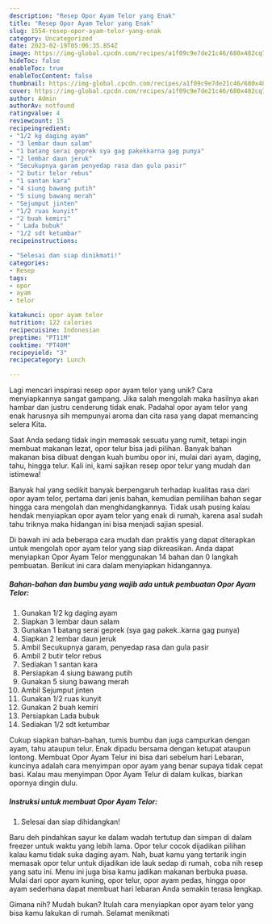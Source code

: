 ```yaml
---
description: "Resep Opor Ayam Telor yang Enak"
title: "Resep Opor Ayam Telor yang Enak"
slug: 1554-resep-opor-ayam-telor-yang-enak
category: Uncategorized
date: 2023-02-19T05:06:35.854Z
image: https://img-global.cpcdn.com/recipes/a1f09c9e7de21c46/680x482cq70/opor-ayam-telor-foto-resep-utama.jpg
hideToc: false
enableToc: true
enableTocContent: false
thumbnail: https://img-global.cpcdn.com/recipes/a1f09c9e7de21c46/680x482cq70/opor-ayam-telor-foto-resep-utama.jpg
cover: https://img-global.cpcdn.com/recipes/a1f09c9e7de21c46/680x482cq70/opor-ayam-telor-foto-resep-utama.jpg
author: Admin
authorAv: notfound
ratingvalue: 4
reviewcount: 15
recipeingredient:
- "1/2 kg daging ayam"
- "3 lembar daun salam"
- "1 batang serai geprek sya gag pakekkarna gag punya"
- "2 lembar daun jeruk"
- "Secukupnya garam penyedap rasa dan gula pasir"
- "2 butir telor rebus"
- "1 santan kara"
- "4 siung bawang putih"
- "5 siung bawang merah"
- "Sejumput jinten"
- "1/2 ruas kunyit"
- "2 buah kemiri"
- " Lada bubuk"
- "1/2 sdt ketumbar"
recipeinstructions:

- "Selesai dan siap dinikmati!"
categories:
- Resep
tags:
- opor
- ayam
- telor

katakunci: opor ayam telor 
nutrition: 122 calories
recipecuisine: Indonesian
preptime: "PT11M"
cooktime: "PT40M"
recipeyield: "3"
recipecategory: Lunch

---
```





Lagi mencari inspirasi resep opor ayam telor yang unik? Cara menyiapkannya sangat gampang. Jika salah mengolah maka hasilnya akan hambar dan justru cenderung tidak enak. Padahal opor ayam telor yang enak harusnya sih mempunyai aroma dan cita rasa yang dapat memancing selera Kita.





Saat Anda sedang tidak ingin memasak sesuatu yang rumit, tetapi ingin membuat makanan lezat, opor telur bisa jadi pilihan. Banyak bahan makanan bisa dibuat dengan kuah bumbu opor ini, mulai dari ayam, daging, tahu, hingga telur. Kali ini, kami sajikan resep opor telur yang mudah dan istimewa!

Banyak hal yang sedikit banyak berpengaruh terhadap kualitas rasa dari opor ayam telor, pertama dari jenis bahan, kemudian pemilihan bahan segar hingga cara mengolah dan menghidangkannya. Tidak usah pusing kalau hendak menyiapkan opor ayam telor yang enak di rumah, karena asal sudah tahu triknya maka hidangan ini bisa menjadi sajian spesial.






Di bawah ini ada beberapa cara mudah dan praktis yang dapat diterapkan untuk mengolah opor ayam telor yang siap dikreasikan. Anda dapat menyiapkan Opor Ayam Telor menggunakan 14 bahan dan 0 langkah pembuatan. Berikut ini cara dalam menyiapkan hidangannya.

<!--inarticleads1-->

##### Bahan-bahan dan bumbu yang wajib ada untuk pembuatan Opor Ayam Telor:

1. Gunakan 1/2 kg daging ayam
1. Siapkan 3 lembar daun salam
1. Gunakan 1 batang serai geprek (sya gag pakek..karna gag punya)
1. Siapkan 2 lembar daun jeruk
1. Ambil Secukupnya garam, penyedap rasa dan gula pasir
1. Ambil 2 butir telor rebus
1. Sediakan 1 santan kara
1. Persiapkan 4 siung bawang putih
1. Gunakan 5 siung bawang merah
1. Ambil Sejumput jinten
1. Gunakan 1/2 ruas kunyit
1. Gunakan 2 buah kemiri
1. Persiapkan  Lada bubuk
1. Sediakan 1/2 sdt ketumbar


Cukup siapkan bahan-bahan, tumis bumbu dan juga campurkan dengan ayam, tahu ataupun telur. Enak dipadu bersama dengan ketupat ataupun lontong. Membuat Opor Ayam Telur ini bisa dari sebelum hari Lebaran, kuncinya adalah cara menyimpan opor ayam yang benar supaya tidak cepat basi. Kalau mau menyimpan Opor Ayam Telur di dalam kulkas, biarkan opornya dingin dulu. 

<!--inarticleads2-->

##### Instruksi untuk membuat Opor Ayam Telor:


1. Selesai dan siap dihidangkan!

Baru deh pindahkan sayur ke dalam wadah tertutup dan simpan di dalam freezer untuk waktu yang lebih lama. Opor telur cocok dijadikan pilihan kalau kamu tidak suka daging ayam. Nah, buat kamu yang tertarik ingin memasak opor telur untuk dijadikan ide lauk sedap di rumah, coba nih resep yang satu ini. Menu ini juga bisa kamu jadikan makanan berbuka puasa. Mulai dari opor ayam kuning, opor telur, opor ayam pedas, hingga opor ayam sederhana dapat membuat hari lebaran Anda semakin terasa lengkap. 

Gimana nih? Mudah bukan? Itulah cara menyiapkan opor ayam telor yang bisa kamu lakukan di rumah. Selamat menikmati
